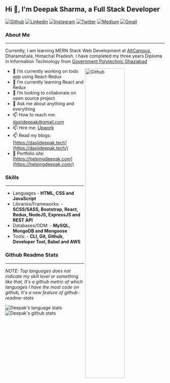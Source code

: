 ## Hi 👋, I'm Deepak Sharma, a Full Stack Developer ##

[![Github](https://img.shields.io/badge/-Github-000?style=flat&logo=Github&logoColor=white)](https://github.com/dasjideepak)
[![Linkedin](https://img.shields.io/badge/-LinkedIn-blue?style=flat&logo=Linkedin&logoColor=white)](https://www.linkedin.com/in/dasjideepak/)
[![Instagram](https://img.shields.io/badge/-Instagram-c13584?style=flat&labelColor=c13584&logo=instagram&logoColor=white)](https://www.instagram.com/dasjideepak/)
[![Twitter](https://img.shields.io/badge/-Twitter-1ca0f1?style=flat-square&labelColor=1ca0f1&logo=twitter&logoColor=white&link=https://twitter.com/dasjideepak)](https://twitter.com/dasjideepak)
[![Medium](https://img.shields.io/badge/-Medium-03a57a?style=flat-square&labelColor=000000&logo=Medium&link=https://medium.com/@dasjideepak/)](https://medium.com/@dasjideepak)
[![Gmail](https://img.shields.io/badge/-Gmail-c14438?style=flat&logo=Gmail&logoColor=white)](mailto:dasjideepak@gmail.com)
&nbsp;

### About Me ###
----------------------------------------------------------------------------------------------------------------------------
Currently, I am learning MERN Stack Web Development at [AltCampus](https://altcampus.io/), Dharamshala, Himachal Pradesh.
I have completed my three years Diploma in Information Technology from [Government Polytechnic Ghaziabad](https://gpghaziabad.ac.in/)

<img width="50%" align="right" alt="Github" src="https://raw.githubusercontent.com/onimur/.github/master/.resources/git-header.svg" />

- 🔭 I’m currently working on todo app using React-Redux
- 🌱 I’m currently learning React and Redux 
- 👯 I’m looking to collaborate on open source project
- 💬 Ask me about anything and everything
- 📫 How to reach me: dasjideepak@gmail.com
- 📫 Hire me: [Upwork](https://www.upwork.com/o/profiles/users/~012387cc899aca58d5/)
- 📫 Read my blogs: [https://dasjideepak.tech](https://dasjideepak.tech/)
- 🎯 Portfolio site: [https://helpingdeepak.com](https://helpingdeepak.com/)

### Skills ###
----------------------------------------------------------------------------------------------------------------------------
- Languages - **HTML, CSS and JavaScript**
- Libraries/Frameworks: - **SCSS/SASS, Bootstrap, React, Redux, NodeJS, ExpressJS and REST API**
- Databases/ODM: - **MySQL, MongoDB and Mongoose**
- Tools: - **CLI, Git, Github, Developer Tool, Babel and AWS**

### Github Readme Stats ###
----------------------------------------------------------------------------------------------------------------------------
*NOTE: Top languages does not indicate my skill level or something like that, It's a github metric of which languages I have the most code on github, It's a new feature of github-readme-stats*

<img align="left" src="https://github-readme-stats.vercel.app/api/top-langs/?username=dasjideepak&hide_langs_below=5" alt="Deepak's language stats"/>
<img align="left" src="https://github-readme-stats.vercel.app/api?username=dasjideepak&show_icons=true&line_height=27" alt="Deepak's github stats"/>
